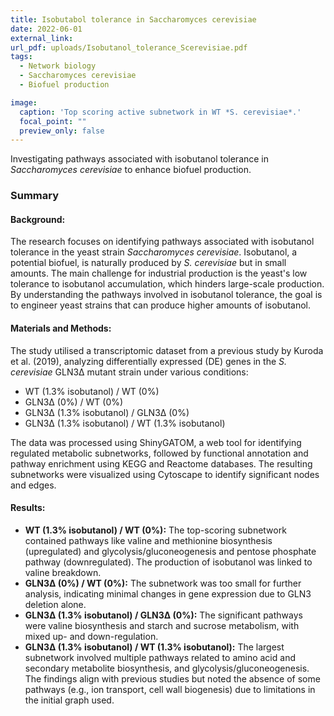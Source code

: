 ```yaml
---
title: Isobutabol tolerance in Saccharomyces cerevisiae
date: 2022-06-01
external_link: 
url_pdf: uploads/Isobutanol_tolerance_Scerevisiae.pdf
tags:
  - Network biology
  - Saccharomyces cerevisiae
  - Biofuel production

image:
  caption: 'Top scoring active subnetwork in WT *S. cerevisiae*.'
  focal_point: ""
  preview_only: false
---
```


Investigating pathways associated with isobutanol tolerance in *Saccharomyces cerevisiae* to enhance biofuel production.

### Summary
  
#### **Background:**
The research focuses on identifying pathways associated with isobutanol tolerance in the yeast strain *Saccharomyces cerevisiae*. Isobutanol, a potential biofuel, is naturally produced by *S. cerevisiae* but in small amounts. The main challenge for industrial production is the yeast's low tolerance to isobutanol accumulation, which hinders large-scale production. By understanding the pathways involved in isobutanol tolerance, the goal is to engineer yeast strains that can produce higher amounts of isobutanol.

#### **Materials and Methods:**
The study utilised a transcriptomic dataset from a previous study by Kuroda et al. (2019), analyzing differentially expressed (DE) genes in the *S. cerevisiae* GLN3∆ mutant strain under various conditions:
- WT (1.3% isobutanol) / WT (0%)
- GLN3∆ (0%) / WT (0%)
- GLN3∆ (1.3% isobutanol) / GLN3∆ (0%)
- GLN3∆ (1.3% isobutanol) / WT (1.3% isobutanol)

The data was processed using ShinyGATOM, a web tool for identifying regulated metabolic subnetworks, followed by functional annotation and pathway enrichment using KEGG and Reactome databases. The resulting subnetworks were visualized using Cytoscape to identify significant nodes and edges.

#### **Results:**
- **WT (1.3% isobutanol) / WT (0%):** The top-scoring subnetwork contained pathways like valine and methionine biosynthesis (upregulated) and glycolysis/gluconeogenesis and pentose phosphate pathway (downregulated). The production of isobutanol was linked to valine breakdown.
- **GLN3∆ (0%) / WT (0%):** The subnetwork was too small for further analysis, indicating minimal changes in gene expression due to GLN3 deletion alone.
- **GLN3∆ (1.3% isobutanol) / GLN3∆ (0%):** The significant pathways were valine biosynthesis and starch and sucrose metabolism, with mixed up- and down-regulation.
- **GLN3∆ (1.3% isobutanol) / WT (1.3% isobutanol):** The largest subnetwork involved multiple pathways related to amino acid and secondary metabolite biosynthesis, and glycolysis/gluconeogenesis. The findings align with previous studies but noted the absence of some pathways (e.g., ion transport, cell wall biogenesis) due to limitations in the initial graph used.

